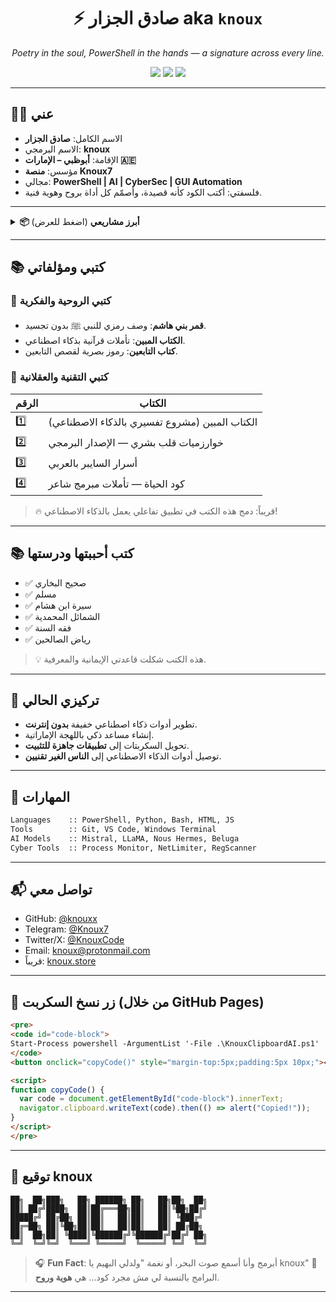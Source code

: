 <!-- README.md -->

<h1 align="center">⚡ صادق الجزار aka <code>knoux</code></h1>
<p align="center"><em>Poetry in the soul, PowerShell in the hands — a signature across every line.</em></p>

<p align="center">
  <img src="https://img.shields.io/badge/From-Abu%20Dhabi,%20UAE-00AEEF?style=flat-square&logo=unitedarabemirates" />
  <img src="https://img.shields.io/badge/Identity-knoux-%23000000?style=flat-square&logo=github" />
  <img src="https://img.shields.io/badge/Language-PowerShell-blue?style=flat-square&logo=powershell" />
</p>

---

## 👨‍💻 عني

- الاسم الكامل: **صادق الجزار**
- الاسم البرمجي: **knoux**
- الإقامة: **أبوظبي – الإمارات 🇦🇪**
- مؤسس: **منصة Knoux7**
- مجالي: **PowerShell | AI | CyberSec | GUI Automation**
- فلسفتي: أكتب الكود كأنه قصيدة، وأصمّم كل أداة بروح وهوية فنية.

---

<details>
  <summary><strong>📦 أبرز مشاريعي</strong> (اضغط للعرض)</summary>

### 🔧 PowerShell + AI + Cyber

- 🧠 **KnouxClipboardAI.ps1**  
  مدير حافظة ذكي بواجهة رسومية وتكامل AI.

- ⚙️ **Setup-KnouxAI.ps1**  
  سكربت شامل لتنصيب AI WebUI + KoboldCpp بدون إنترنت.

- 🛡️ **Knoux7 Shield**  
  نظام حماية سكربتات مع توقيع ومراقبة فورية لأي تعديل.

- 🚀 **KNOUX7 PRO MAX**  
  سكربت MAUI بصوت وتأثيرات + توليد مشاريع تلقائية.

- 🎨 **KnouxSD Launcher**  
  واجهة لتشغيل Stable Diffusion وتحميل النماذج تلقائياً.

- 🤖 **Knoux7 Chatbot**  
  مساعد ذكي داخل PowerShell يتحدث بلهجة إماراتية.

</details>

---

## 📚 كتبي ومؤلفاتي

### 📘 كتبي الروحية والفكرية
- **قمر بني هاشم**: وصف رمزي للنبي ﷺ بدون تجسيد.
- **الكتاب المبين**: تأملات قرآنية بذكاء اصطناعي.
- **كتاب التابعين**: رموز بصرية لقصص التابعين.

### 📗 كتبي التقنية والعقلانية

| الرقم | الكتاب                                   |
|-------|------------------------------------------|
| 1️⃣   | الكتاب المبين (مشروع تفسيري بالذكاء الاصطناعي) |
| 2️⃣   | خوارزميات قلب بشري — الإصدار البرمجي         |
| 3️⃣   | أسرار السايبر بالعربي                        |
| 4️⃣   | كود الحياة — تأملات مبرمج شاعر               |

> 🔥 قريباً: دمج هذه الكتب في تطبيق تفاعلي يعمل بالذكاء الاصطناعي!

---

## 📚 كتب أحببتها ودرستها

- ✅ صحيح البخاري  
- ✅ مسلم  
- ✅ سيرة ابن هشام  
- ✅ الشمائل المحمدية  
- ✅ فقه السنة  
- ✅ رياض الصالحين  

> 💡 هذه الكتب شكلت قاعدتي الإيمانية والمعرفية.

---

## 🎯 تركيزي الحالي

- تطوير أدوات ذكاء اصطناعي خفيفة **بدون إنترنت**.
- إنشاء مساعد ذكي باللهجة الإماراتية.
- تحويل السكربتات إلى **تطبيقات جاهزة للتثبيت**.
- توصيل أدوات الذكاء الاصطناعي إلى **الناس الغير تقنيين**.

---

## 🧩 المهارات

```txt
Languages    :: PowerShell, Python, Bash, HTML, JS
Tools        :: Git, VS Code, Windows Terminal
AI Models    :: Mistral, LLaMA, Nous Hermes, Beluga
Cyber Tools  :: Process Monitor, NetLimiter, RegScanner
```

---

## 📬 تواصل معي

- GitHub: [@knouxx](https://github.com/knouxx)
- Telegram: [@Knoux7](https://t.me/Knoux7)
- Twitter/X: [@KnouxCode](https://twitter.com/KnouxCode)
- Email: knoux@protonmail.com
- قريباً: [knoux.store](https://knoux.store)

---

## 📎 زر نسخ السكربت (من خلال GitHub Pages)

```html
<pre>
<code id="code-block">
Start-Process powershell -ArgumentList '-File .\KnouxClipboardAI.ps1'
</code>
<button onclick="copyCode()" style="margin-top:5px;padding:5px 10px;">📋 Copy Code</button>

<script>
function copyCode() {
  var code = document.getElementById("code-block").innerText;
  navigator.clipboard.writeText(code).then(() => alert("Copied!"));
}
</script>
</pre>
```

---

## 🎨 توقيع knoux

```
██╗  ██╗███╗   ██╗ ██████╗ ██╗   ██╗██╗  ██╗
██║ ██╔╝████╗  ██║██╔═══██╗██║   ██║╚██╗██╔╝
█████╔╝ ██╔██╗ ██║██║   ██║██║   ██║ ╚███╔╝ 
██╔═██╗ ██║╚██╗██║██║   ██║██║   ██║ ██╔██╗ 
██║  ██╗██║ ╚████║╚██████╔╝╚██████╔╝██╔╝ ██╗
╚═╝  ╚═╝╚═╝  ╚═══╝ ╚═════╝  ╚═════╝ ╚═╝  ╚═╝
```

> 🎧 **Fun Fact**: أبرمج وأنا أسمع صوت البحر، أو نغمة "ولدلي البهيم يا knoux" 🤣  
> البرامج بالنسبة لي مش مجرد كود… هي **هوية وروح**.

---

